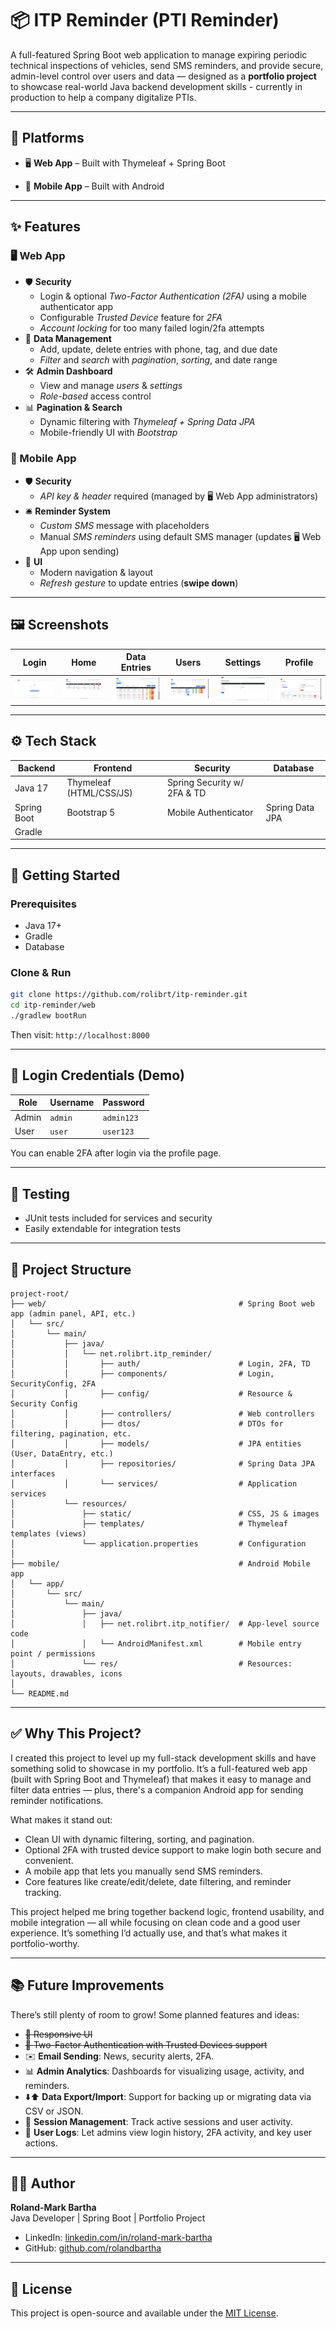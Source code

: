 
# 📦 ITP Reminder (PTI Reminder)

A full-featured Spring Boot web application to manage expiring periodic technical inspections of vehicles, send SMS reminders, and provide secure, admin-level control over users and data — designed as a **portfolio project** to showcase real-world Java backend development skills - currently in production to help a company digitalize PTIs.

---

## 📱 Platforms

- 🖥️ **Web App** – Built with Thymeleaf + Spring Boot

- 📲 **Mobile App** – Built with Android

---

## ✨ Features

### 🖥️ Web App

- 🛡️ **Security**
  - Login & optional *Two-Factor Authentication (2FA)* using a mobile authenticator app
  - Configurable *Trusted Device* feature for *2FA*
  - *Account locking* for too many failed login/2fa attempts
- 🧾 **Data Management**
  - Add, update, delete entries with phone, tag, and due date
  - *Filter* and *search* with *pagination*, *sorting*, and date range
- 🛠 **Admin Dashboard**
  - View and manage *users* & *settings*
  - *Role-based* access control
- 📊 **Pagination & Search**
  - Dynamic filtering with *Thymeleaf + Spring Data JPA*
  - Mobile-friendly UI with *Bootstrap*

### 📱 Mobile App

- 🛡️ **Security**
  - *API key & header* required (managed by 🖥️ Web App administrators)
- 🛎 **Reminder System**
  - *Custom SMS* message with placeholders
  - Manual *SMS reminders* using default SMS manager (updates 🖥️ Web App upon sending)
- 🎨 **UI**
  - Modern navigation & layout
  - *Refresh gesture* to update entries (**swipe down**)

---

## 🖼 Screenshots

| Login | Home | Data Entries | Users | Settings | Profile |
|------------|------------|------------|------------|------------|------------|
| ![login](docs/login.png) | ![home](docs/home.png) | ![data_entries](docs/data_entries.png) | ![users](docs/users.png) | ![settings](docs/settings.png) | ![profile](docs/profile.png) |

---

## ⚙️ Tech Stack

| Backend         | Frontend          | Security             | Database      |
|----------------|-------------------|----------------------|---------------|
| Java 17         | Thymeleaf (HTML/CSS/JS) | Spring Security w/ 2FA & TD |  |
| Spring Boot     | Bootstrap 5       | Mobile Authenticator | Spring Data JPA |
| Gradle          |                   |                      |               |

---

## 🚀 Getting Started

### Prerequisites

- Java 17+
- Gradle
- Database

### Clone & Run

```bash
git clone https://github.com/rolibrt/itp-reminder.git
cd itp-reminder/web
./gradlew bootRun
```

Then visit: `http://localhost:8000`

---

## 🔐 Login Credentials (Demo)

| Role     | Username | Password |
|----------|----------|----------|
| Admin    | `admin`  | `admin123` |
| User     | `user`   | `user123` |

You can enable 2FA after login via the profile page.

---

## 🧪 Testing

- JUnit tests included for services and security
- Easily extendable for integration tests

---

## 📁 Project Structure

```
project-root/
├── web/                                           # Spring Boot web app (admin panel, API, etc.)
│   └── src/
│       └── main/
│           ├── java/
│           │   └── net.rolibrt.itp_reminder/
│           │       ├── auth/                      # Login, 2FA, TD
│           │       ├── components/                # Login, SecurityConfig, 2FA
│           │       ├── config/                    # Resource & Security Config
│           │       ├── controllers/               # Web controllers
│           │       ├── dtos/                      # DTOs for filtering, pagination, etc.
│           │       ├── models/                    # JPA entities (User, DataEntry, etc.)
│           │       ├── repositories/              # Spring Data JPA interfaces
│           │       └── services/                  # Application services
│           └── resources/
│               ├── static/                        # CSS, JS & images
│               ├── templates/                     # Thymeleaf templates (views)
│               └── application.properties         # Configuration
│
├── mobile/                                        # Android Mobile app
│   └── app/                 
│       └── src/
│           └── main/
│               ├── java/
│               │   ├── net.rolibrt.itp_notifier/  # App-level source code
│               │   └── AndroidManifest.xml        # Mobile entry point / permissions
│               └── res/                           # Resources: layouts, drawables, icons
│
└── README.md
```

---

## ✅ Why This Project?

I created this project to level up my full-stack development skills and have something solid to showcase in my portfolio. It’s a full-featured web app (built with Spring Boot and Thymeleaf) that makes it easy to manage and filter data entries — plus, there's a companion Android app for sending reminder notifications.

What makes it stand out:
- Clean UI with dynamic filtering, sorting, and pagination.
- Optional 2FA with trusted device support to make login both secure and convenient.
- A mobile app that lets you manually send SMS reminders.
- Core features like create/edit/delete, date filtering, and reminder tracking.

This project helped me bring together backend logic, frontend usability, and mobile integration — all while focusing on clean code and a good user experience. It’s something I’d actually use, and that’s what makes it portfolio-worthy.

---

## 📚 Future Improvements

There’s still plenty of room to grow! Some planned features and ideas:

- ~~📱 Responsive UI~~
- ~~🔐 Two-Factor Authentication with Trusted Devices support~~
- ✉️ **Email Sending**: News, security alerts, 2FA.
- 📊 **Admin Analytics**: Dashboards for visualizing usage, activity, and reminders.
- ⬇️⬆️ **Data Export/Import**: Support for backing up or migrating data via CSV or JSON.
- 🔐 **Session Management**: Track active sessions and user activity.
- 📜 **User Logs**: Let admins view login history, 2FA activity, and key user actions.

---

## 👨‍💻 Author

**Roland-Mark Bartha**  
Java Developer | Spring Boot | Portfolio Project

- LinkedIn: [linkedin.com/in/roland-mark-bartha](https://www.linkedin.com/in/roland-mark-bartha-574526223/)
- GitHub: [github.com/rolandbartha](https://github.com/rolandbartha)

---

## 📄 License

This project is open-source and available under the [MIT License](LICENSE).

